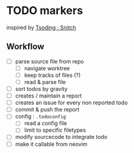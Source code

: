 # TODO markers

inspired by [Tsoding : Snitch](/home/quentin/gclem/dev/python/boulot_utils/todo_markers/todo_markers.py)

## Workflow

- [ ] parse source file from repo
  - [ ] navigate worktree
  - [ ] keep tracks of files (?)
  - [ ] read & parse file
- [ ] sort todos by gravity
- [ ] creates / maintain a report
- [ ] creates an issue for every non reported todo
- [ ] commit & push the report
- [ ] config : `.todoconfig`
  - [ ] read a config file
  - [ ] limit to specific filetypes
- [ ] modify sourcecode to integrate todo
- [ ] make it callable from neovim
